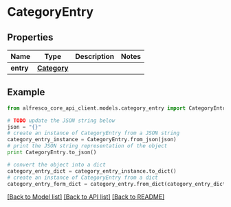 # CategoryEntry


## Properties
Name | Type | Description | Notes
------------ | ------------- | ------------- | -------------
**entry** | [**Category**](Category.md) |  | 

## Example

```python
from alfresco_core_api_client.models.category_entry import CategoryEntry

# TODO update the JSON string below
json = "{}"
# create an instance of CategoryEntry from a JSON string
category_entry_instance = CategoryEntry.from_json(json)
# print the JSON string representation of the object
print CategoryEntry.to_json()

# convert the object into a dict
category_entry_dict = category_entry_instance.to_dict()
# create an instance of CategoryEntry from a dict
category_entry_form_dict = category_entry.from_dict(category_entry_dict)
```
[[Back to Model list]](../README.md#documentation-for-models) [[Back to API list]](../README.md#documentation-for-api-endpoints) [[Back to README]](../README.md)


